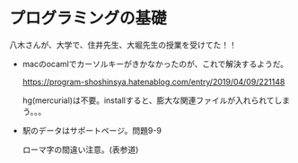 # プログラミングの基礎


八木さんが、大学で、住井先生、大堀先生の授業を受けてた！！


- macのocamlでカーソルキーがきかなかったのが、これで解決するようだ。

  https://program-shoshinsya.hatenablog.com/entry/2019/04/09/221148

  hg(mercurial)は不要。installすると、膨大な関連ファイルが入れられてしまう。。。


- 駅のデータはサポートページ。問題9-9

  ローマ字の間違い注意。(表参道)
